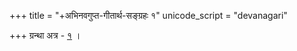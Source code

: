 +++
title = "+अभिनवगुप्त-गीतार्थ-सङ्ग्रहः १"
unicode_script = "devanagari"

+++
ग्रन्था अत्र - [१](https://archive.org/details/ShrimadBhagavtaGitaWithTheGitarthaSangrahaOfAbhinavaguptaDr.S.Satyanarayan/page/37/mode/2up) । 

